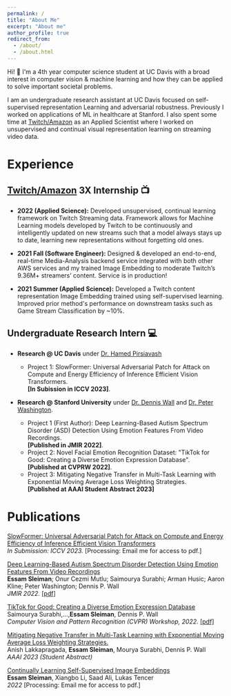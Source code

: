 ```yaml
---
permalink: /
title: "About Me"
excerpt: "About me"
author_profile: true
redirect_from:
  - /about/
  - /about.html
---
```


Hi! 👋 I'm a 4th year computer science student at UC Davis with a broad interest in computer vision & machine learning and how they can be applied to solve important societal problems.

I am an undergraduate research assistant at UC Davis focused on self-supervised representation Learning and adversarial robustness. Previously I worked on applications of ML in healthcare at Stanford. I also spent some time at [Twitch/Amazon](https://www.twitch.tv/) as an Applied Scientist where I worked on unsupervised and continual visual representation learning on streaming video data.

# Experience

## [Twitch/Amazon](https://www.twitch.tv/) 3X Internship 📺

- **2022 (Applied Science):** Developed unsupervised, continual learning framework on Twitch Streaming data. Framework allows for Machine Learning models developed by Twitch to be continuously and intelligently updated on new streams such that a model always stays up to date, learning new representations without forgetting old ones.

- **2021 Fall (Software Engineer):** Designed & developed an end-to-end, real-time Media-Analysis backend service integrated with both other AWS services and my trained Image Embedding to moderate Twitch’s 9.36M+ streamers’ content. Service is in production!

- **2021 Summer (Applied Science):** Developed a Twitch content representation Image Embedding trained using self-supervised learning. Improved prior method's performance on downstream tasks such as Game Stream Classification by ~10%.

## Undergraduate Research Intern 💻

- **Research @ UC Davis** under [Dr. Hamed Pirsiavash](https://web.cs.ucdavis.edu/~hpirsiav/)

  - Project 1: SlowFormer: Universal Adversarial Patch for Attack on Compute and Energy Efficiency of Inference Efficient Vision Transformers.  
    **[In Subission in ICCV 2023]**.

- **Research @ Stanford University** under [Dr. Dennis Wall](https://profiles.stanford.edu/dennis-wall) and [Dr. Peter Washington](https://peterwashington.github.io/).
  - Project 1 (First Author): Deep Learning-Based Autism Spectrum Disorder (ASD) Detection Using Emotion Features From Video Recordings.  
    **[Published in JMIR 2022]**.
  - Project 2: Novel Facial Emotion Recognition Dataset: "TikTok for Good: Creating a Diverse Emotion Expression Database".  
    **[Published at CVPRW 2022]**.
  - Project 3: Mitigating Negative Transfer in Multi-Task Learning with Exponential Moving Average Loss Weighting Strategies.  
    **[Published at AAAI Student Abstract 2023]**

<!-- ## [Codelab](https://codelabdavis.com/) (Cofounder/President) 🏫

- UC Davis student organization that builds software for high-growth startups
- Cofounder/President where I grew organization from 7 members to 30+ within a year and which now has grown into 60+ members
- Reached out to hundreds of startups prior to each cohort, negotiated project scope and needs, and finalized agreements with startup clients
- Led weekly meetings with CodeLab leadership to reinforce direction, improve student member experience, and ensure project completion for our clients
- Project Mentor for CodeLab's ReFocus AI, Family Proud, and Ambii client startup teams. Collaborated with company leadership regularly to ensure CodeLab met their needs. Successfully delivered high quality projects that exceeded startup client expectations

## [Komma](https://github.com/essamsleiman/komma-web/) (Cofounder/CTO) 🏢

- A web app which simplifies the way sales representatives schedule meetings
- As Co-Founder/CTO, I led development of full-stack web application using React.js, Node.js, MongoDB, GCP, & AWS
- Communicated with customers regularly for feedback & implemented necessary improvements
- Released application as Beta, but eventually halted the project as we struggled to find product-market fit. Learned a lot along the process -->

# Publications

[SlowFormer: Universal Adversarial Patch for Attack on Compute and Energy Efficiency of Inference Efficient Vision Transformers](pub2)  
_In Submission: ICCV 2023._ [Processing: Email me for access to pdf.]

[Deep Learning-Based Autism Spectrum Disorder Detection Using Emotion Features From Video Recordings](./images/jmir-22.pdf)  
**Essam Sleiman**; Onur Cezmi Mutlu; Saimourya Surabhi; Arman Husic; Aaron Kline; Peter Washington; Dennis P. Wall <br>
_JMIR 2022._ [[pdf]](./images/jmir-22.pdf)

<!-- <img src="/images/asd_classification_pipeline.png" alt='' width='200' height='200'> -->

[TikTok for Good: Creating a Diverse Emotion Expression Database](https://openaccess.thecvf.com/content/CVPR2022W/ABAW/html/Surabhi_TikTok_for_Good_Creating_a_Diverse_Emotion_Expression_Database_CVPRW_2022_paper.html)  
Saimourya Surabhi,...,**Essam Sleiman**, Dennis P. Wall <br>
_Computer Vision and Pattern Recognition (CVPR) Workshop, 2022._ [[pdf]](./images/CVPRW.pdf)

<!-- <img src="/images/tiktok_paper_img.png" alt='' width='250' height='200'> -->

[Mitigating Negative Transfer in Multi-Task Learning with Exponential Moving Average Loss Weighting Strategies.](https://arxiv.org/abs/2211.12999)  
Anish Lakkapragada, **Essam Sleiman**, Mourya Surabhi, Dennis P. Wall <br>
_AAAI 2023 (Student Abstract)_

<!-- [[pdf]](./images/AAAI-23.pdf) -->

<!-- <img src="/images/affwild_model.png" alt='' width='300' height='200'> -->

[Continually Learning Self-Supervised Image Embeddings](pub2)  
**Essam Sleiman**, Xiangbo Li, Saad Ali, Lukas Tencer <br>
_2022_ [Processing: Email me for access to pdf.]

<!-- <img src="/images/tiktok_paper_img.png" alt='' width='250' height='200'> -->

<br>
<br>
